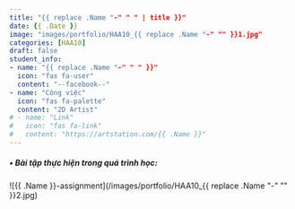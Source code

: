 ```yaml
---
title: "{{ replace .Name "-" " " | title }}"
date: {{ .Date }}
image: "images/portfolio/HAA10_{{ replace .Name "-" "" }}1.jpg"
categories: [HAA10]
draft: false
student_info:
- name: "{{ replace .Name "-" " " }}"
  icon: "fas fa-user"
  content: "--facebook--"
- name: "Công việc"
  icon: "fas fa-palette"
  content: "2D Artist"
# - name: "Link"
#   icon: "fas fa-link"
#   content: "https://artstation.com/{{ .Name }}"
---
```



##### • Bài tập thực hiện trong quá trình học:

![{{ .Name }}-assignment](/images/portfolio/HAA10_{{ replace .Name "-" "" }}2.jpg)



<!-- ##### • Nhận xét sau khoá học: -->
